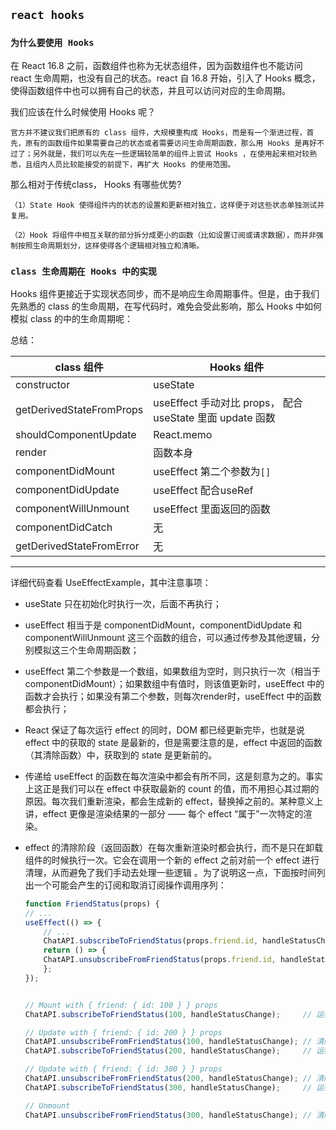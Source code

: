 ## `react hooks`

### `为什么要使用 Hooks`

在 React 16.8 之前，函数组件也称为无状态组件，因为函数组件也不能访问 react 生命周期，也没有自己的状态。react 自 16.8 开始，引入了 Hooks 概念，使得函数组件中也可以拥有自己的状态，并且可以访问对应的生命周期。

我们应该在什么时候使用 Hooks 呢？
```
官方并不建议我们把原有的 class 组件，大规模重构成 Hooks，而是有一个渐进过程，首先，原有的函数组件如果需要自己的状态或者需要访问生命周期函数，那么用 Hooks 是再好不过了；另外就是，我们可以先在一些逻辑较简单的组件上尝试 Hooks ，在使用起来相对较熟悉，且组内人员比较能接受的前提下，再扩大 Hooks 的使用范围。
```

那么相对于传统class， Hooks 有哪些优势?
```
（1）State Hook 使得组件内的状态的设置和更新相对独立，这样便于对这些状态单独测试并复用。

（2）Hook 将组件中相互关联的部分拆分成更小的函数（比如设置订阅或请求数据），而并非强制按照生命周期划分，这样使得各个逻辑相对独立和清晰。
```

### `class 生命周期在 Hooks 中的实现`

Hooks 组件更接近于实现状态同步，而不是响应生命周期事件。但是，由于我们先熟悉的 class 的生命周期，在写代码时，难免会受此影响，那么 Hooks 中如何模拟 class 的中的生命周期呢：

总结：

|class 组件| Hooks 组件|
|-------|------|
| constructor | useState |
| getDerivedStateFromProps | useEffect 手动对比 props， 配合 useState 里面 update 函数 |
| shouldComponentUpdate | React.memo |
| render | 函数本身 |
| componentDidMount | useEffect 第二个参数为`[]` |
| componentDidUpdate | useEffect 配合useRef |
| componentWillUnmount | useEffect  里面返回的函数 |
| componentDidCatch | 无 |
| getDerivedStateFromError | 无 |
---

详细代码查看 UseEffectExample，其中注意事项：

- useState 只在初始化时执行一次，后面不再执行；

- useEffect 相当于是 componentDidMount，componentDidUpdate 和 componentWillUnmount 这三个函数的组合，可以通过传参及其他逻辑，分别模拟这三个生命周期函数；

- useEffect 第二个参数是一个数组，如果数组为空时，则只执行一次（相当于componentDidMount）；如果数组中有值时，则该值更新时，useEffect 中的函数才会执行；如果没有第二个参数，则每次render时，useEffect 中的函数都会执行；

- React 保证了每次运行 effect 的同时，DOM 都已经更新完毕，也就是说 effect 中的获取的 state 是最新的，但是需要注意的是，effect 中返回的函数（其清除函数）中，获取到的 state 是更新前的。

- 传递给 useEffect 的函数在每次渲染中都会有所不同，这是刻意为之的。事实上这正是我们可以在 effect 中获取最新的 count 的值，而不用担心其过期的原因。每次我们重新渲染，都会生成新的 effect，替换掉之前的。某种意义上讲，effect 更像是渲染结果的一部分 —— 每个 effect “属于”一次特定的渲染。

- effect 的清除阶段（返回函数）在每次重新渲染时都会执行，而不是只在卸载组件的时候执行一次。它会在调用一个新的 effect 之前对前一个 effect 进行清理，从而避免了我们手动去处理一些逻辑 。为了说明这一点，下面按时间列出一个可能会产生的订阅和取消订阅操作调用序列：
    ```jsx
    function FriendStatus(props) {
    // ...
    useEffect(() => {
        // ...
        ChatAPI.subscribeToFriendStatus(props.friend.id, handleStatusChange);
        return () => {
        ChatAPI.unsubscribeFromFriendStatus(props.friend.id, handleStatusChange);
        };
    });


    // Mount with { friend: { id: 100 } } props
    ChatAPI.subscribeToFriendStatus(100, handleStatusChange);     // 运行第一个 effect

    // Update with { friend: { id: 200 } } props
    ChatAPI.unsubscribeFromFriendStatus(100, handleStatusChange); // 清除上一个 effect
    ChatAPI.subscribeToFriendStatus(200, handleStatusChange);     // 运行下一个 effect

    // Update with { friend: { id: 300 } } props
    ChatAPI.unsubscribeFromFriendStatus(200, handleStatusChange); // 清除上一个 effect
    ChatAPI.subscribeToFriendStatus(300, handleStatusChange);     // 运行下一个 effect

    // Unmount
    ChatAPI.unsubscribeFromFriendStatus(300, handleStatusChange); // 清除最后一个 effect
    ```


